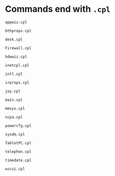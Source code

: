 # Commands end with `.cpl`
```
appwiz.cpl
```
```
bthprops.cpl
```
```
desk.cpl
```
```
Firewall.cpl
```
```
hdwwiz.cpl
```
```
inetcpl.cpl
```
```
intl.cpl
```
```
irprops.cpl
```
```
joy.cpl
```
```
main.cpl
```
```
mmsys.cpl
```
```
ncpa.cpl
```
```
powercfg.cpl
```
```
sysdm.cpl
```
```
TabletPC.cpl
```
```
telephon.cpl
```
```
timedate.cpl
```
```
wscui.cpl
```
